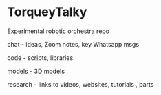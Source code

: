 # TorqueyTalky
Experimental robotic orchestra repo

chat - ideas, Zoom notes, key Whatsapp msgs

code - scripts, libraries

models - 3D models

research - links to videos, websites, tutorials , parts
